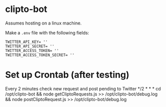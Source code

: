 # clipto-bot
Assumes hosting on a linux machine.

Make a `.env` file with the following fields:
```
TWITTER_API_KEY= ''
TWITTER_API_SECRET= ''
TWITTER_ACCESS_TOKEN= ''
TWITTER_ACCESS_TOKEN_SECRET= ''
```


# Set up Crontab (after testing)
Every 2 minutes check new request and post pending to Twitter
*/2 * * * cd /opt/clipto-bot && node getCliptoRequests.js >> /opt/clipto-bot/debug.log && node postCliptoRequest.js >> /opt/clipto-bot/debug.log
